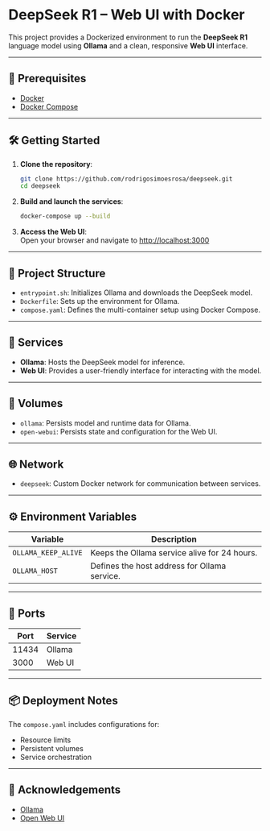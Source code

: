 # DeepSeek R1 – Web UI with Docker

This project provides a Dockerized environment to run the **DeepSeek R1** language model using **Ollama** and a clean, responsive **Web UI** interface.

---

## 🚀 Prerequisites

- [Docker](https://www.docker.com/)
- [Docker Compose](https://docs.docker.com/compose/)

---

## 🛠 Getting Started

1. **Clone the repository**:
   ```bash
   git clone https://github.com/rodrigosimoesrosa/deepseek.git
   cd deepseek
   ```

2. **Build and launch the services**:
   ```bash
   docker-compose up --build
   ```

3. **Access the Web UI**:  
   Open your browser and navigate to [http://localhost:3000](http://localhost:3000)

---

## 📁 Project Structure

- `entrypoint.sh`: Initializes Ollama and downloads the DeepSeek model.
- `Dockerfile`: Sets up the environment for Ollama.
- `compose.yaml`: Defines the multi-container setup using Docker Compose.

---

## 🧩 Services

- **Ollama**: Hosts the DeepSeek model for inference.
- **Web UI**: Provides a user-friendly interface for interacting with the model.

---

## 💾 Volumes

- `ollama`: Persists model and runtime data for Ollama.
- `open-webui`: Persists state and configuration for the Web UI.

---

## 🌐 Network

- `deepseek`: Custom Docker network for communication between services.

---

## ⚙️ Environment Variables

| Variable           | Description                                    |
|--------------------|------------------------------------------------|
| `OLLAMA_KEEP_ALIVE` | Keeps the Ollama service alive for 24 hours.  |
| `OLLAMA_HOST`       | Defines the host address for Ollama service.  |

---

## 🔌 Ports

| Port  | Service    |
|-------|------------|
| 11434 | Ollama     |
| 3000  | Web UI     |

---

## 📦 Deployment Notes

The `compose.yaml` includes configurations for:
- Resource limits
- Persistent volumes
- Service orchestration

---

## 🙏 Acknowledgements

- [Ollama](https://ollama.com/)
- [Open Web UI](https://github.com/open-webui/open-webui)